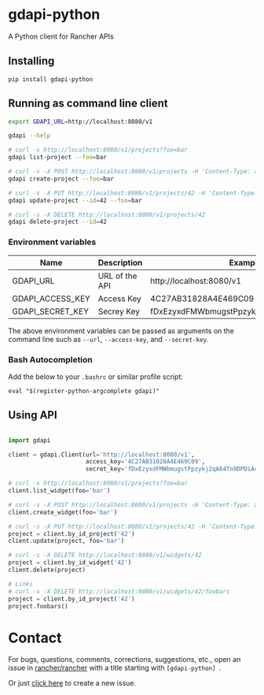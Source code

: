 # gdapi-python

A Python client for Rancher APIs

## Installing

    pip install gdapi-python

## Running as command line client

```bash
export GDAPI_URL=http://localhost:8080/v1

gdapi --help

# curl -s http://localhost:8080/v1/projects?foo=bar
gdapi list-project --foo=bar

# curl -s -X POST http://localhost:8080/v1/projects -H 'Content-Type: application/json' -d '{ "foo" : "bar" }'
gdapi create-project --foo=bar

# curl -s -X PUT http://localhost:8080/v1/projects/42 -H 'Content-Type: application/json' -d '{ "foo" : "bar" }'
gdapi update-project --id=42 --foo=bar

# curl -s -X DELETE http://localhost:8080/v1/projects/42
gdapi delete-project --id=42
```

### Environment variables

|Name             | Description    | Example                                 |
|-----------------|----------------|-----------------------------------------|
|GDAPI_URL        | URL of the API | http://localhost:8080/v1                |
|GDAPI_ACCESS_KEY | Access Key     | 4C27AB31828A4E469C09                    |
|GDAPI_SECRET_KEY | Secrey Key     | fDxEzyxdFMWbmugstPpzykj2qA84Tn9DPDiAc3Sb|

The above environment variables can be passed as arguments on the command line such as `--url`, `--access-key`, and `--secret-key`.

### Bash Autocompletion

Add the below to your `.bashrc` or similar profile script:
```
eval "$(register-python-argcomplete gdapi)"
```

## Using API

```python

import gdapi

client = gdapi.Client(url='http://localhost:8080/v1',
                      access_key='4C27AB31828A4E469C09',
                      secret_key='fDxEzyxdFMWbmugstPpzykj2qA84Tn9DPDiAc3Sb')

# curl -s http://localhost:8080/v1/projects?foo=bar
client.list_widget(foo='bar')

# curl -s -X POST http://localhost:8080/v1/projects -H 'Content-Type: application/json' -d '{ "foo" : "bar" }'
client.create_widget(foo='bar')

# curl -s -X PUT http://localhost:8080/v1/projects/42 -H 'Content-Type: application/json' -d '{ "foo" : "bar" }'
project = client.by_id_project('42')
client.update(project, foo='bar')

# curl -s -X DELETE http://localhost:8080/v1/widgets/42
project = client.by_id_widget('42')
client.delete(project)

# Links
# curl -s -X DELETE http://localhost:8080/v1/widgets/42/foobars
project = client.by_id_project('42')
project.foobars()
```

# Contact
For bugs, questions, comments, corrections, suggestions, etc., open an issue in
 [rancher/rancher](//github.com/rancher/rancher/issues) with a title starting with `[gdapi-python] `.

Or just [click here](//github.com/rancher/rancher/issues/new?title=%5Bgdapi-python%5D%20) to create a new issue.
